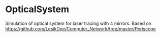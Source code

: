 # OpticalSystem

Simulation of optical system for laser tracing with 4 mirrors. Based on https://github.com/LesikDee/Computer_Network/tree/master/Periscope
